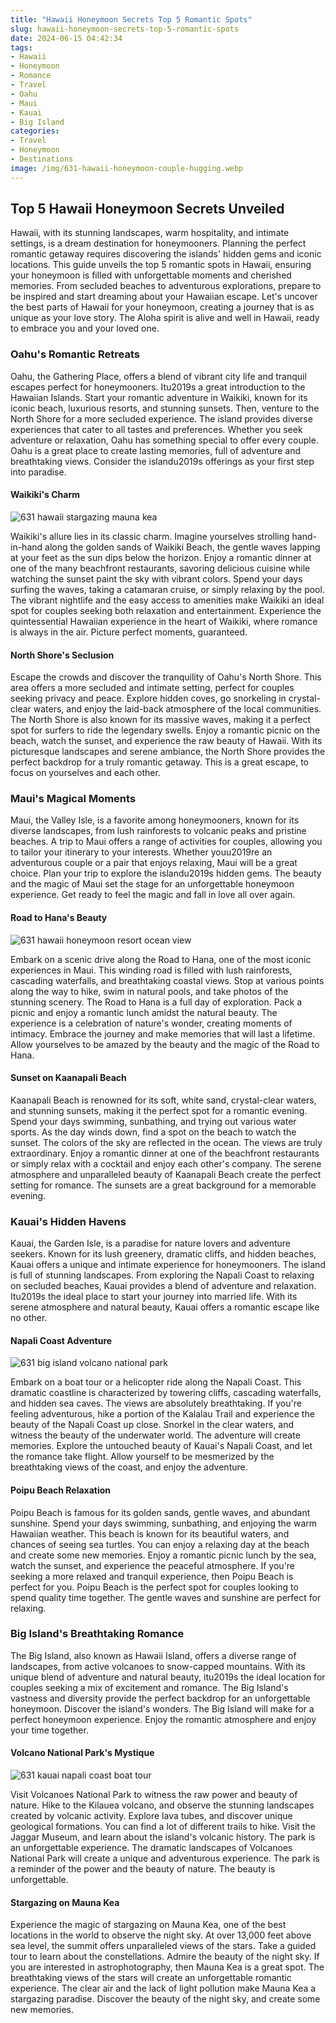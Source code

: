 ```yaml
---
title: "Hawaii Honeymoon Secrets Top 5 Romantic Spots"
slug: hawaii-honeymoon-secrets-top-5-romantic-spots
date: 2024-06-15 04:42:34
tags:
- Hawaii
- Honeymoon
- Romance
- Travel
- Oahu
- Maui
- Kauai
- Big Island
categories:
- Travel
- Honeymoon
- Destinations
image: /img/631-hawaii-honeymoon-couple-hugging.webp 
---
```

## Top 5 Hawaii Honeymoon Secrets Unveiled

Hawaii, with its stunning landscapes, warm hospitality, and intimate settings, is a dream destination for honeymooners. Planning the perfect romantic getaway requires discovering the islands' hidden gems and iconic locations. This guide unveils the top 5 romantic spots in Hawaii, ensuring your honeymoon is filled with unforgettable moments and cherished memories. From secluded beaches to adventurous explorations, prepare to be inspired and start dreaming about your Hawaiian escape. Let's uncover the best parts of Hawaii for your honeymoon, creating a journey that is as unique as your love story. The Aloha spirit is alive and well in Hawaii, ready to embrace you and your loved one.

### Oahu's Romantic Retreats

Oahu, the Gathering Place, offers a blend of vibrant city life and tranquil escapes perfect for honeymooners. Itu2019s a great introduction to the Hawaiian Islands. Start your romantic adventure in Waikiki, known for its iconic beach, luxurious resorts, and stunning sunsets. Then, venture to the North Shore for a more secluded experience. The island provides diverse experiences that cater to all tastes and preferences. Whether you seek adventure or relaxation, Oahu has something special to offer every couple. Oahu is a great place to create lasting memories, full of adventure and breathtaking views. Consider the islandu2019s offerings as your first step into paradise.

#### Waikiki's Charm

![631 hawaii stargazing mauna kea](/img/631-hawaii-stargazing-mauna-kea.webp)

Waikiki's allure lies in its classic charm. Imagine yourselves strolling hand-in-hand along the golden sands of Waikiki Beach, the gentle waves lapping at your feet as the sun dips below the horizon. Enjoy a romantic dinner at one of the many beachfront restaurants, savoring delicious cuisine while watching the sunset paint the sky with vibrant colors. Spend your days surfing the waves, taking a catamaran cruise, or simply relaxing by the pool. The vibrant nightlife and the easy access to amenities make Waikiki an ideal spot for couples seeking both relaxation and entertainment. Experience the quintessential Hawaiian experience in the heart of Waikiki, where romance is always in the air. Picture perfect moments, guaranteed.

#### North Shore's Seclusion

Escape the crowds and discover the tranquility of Oahu's North Shore. This area offers a more secluded and intimate setting, perfect for couples seeking privacy and peace. Explore hidden coves, go snorkeling in crystal-clear waters, and enjoy the laid-back atmosphere of the local communities. The North Shore is also known for its massive waves, making it a perfect spot for surfers to ride the legendary swells. Enjoy a romantic picnic on the beach, watch the sunset, and experience the raw beauty of Hawaii. With its picturesque landscapes and serene ambiance, the North Shore provides the perfect backdrop for a truly romantic getaway. This is a great escape, to focus on yourselves and each other.

### Maui's Magical Moments

Maui, the Valley Isle, is a favorite among honeymooners, known for its diverse landscapes, from lush rainforests to volcanic peaks and pristine beaches. A trip to Maui offers a range of activities for couples, allowing you to tailor your itinerary to your interests. Whether youu2019re an adventurous couple or a pair that enjoys relaxing, Maui will be a great choice. Plan your trip to explore the islandu2019s hidden gems. The beauty and the magic of Maui set the stage for an unforgettable honeymoon experience. Get ready to feel the magic and fall in love all over again.

#### Road to Hana's Beauty

![631 hawaii honeymoon resort ocean view](/img/631-hawaii-honeymoon-resort-ocean-view.webp)

Embark on a scenic drive along the Road to Hana, one of the most iconic experiences in Maui. This winding road is filled with lush rainforests, cascading waterfalls, and breathtaking coastal views. Stop at various points along the way to hike, swim in natural pools, and take photos of the stunning scenery. The Road to Hana is a full day of exploration. Pack a picnic and enjoy a romantic lunch amidst the natural beauty. The experience is a celebration of nature's wonder, creating moments of intimacy. Embrace the journey and make memories that will last a lifetime. Allow yourselves to be amazed by the beauty and the magic of the Road to Hana.

#### Sunset on Kaanapali Beach

Kaanapali Beach is renowned for its soft, white sand, crystal-clear waters, and stunning sunsets, making it the perfect spot for a romantic evening. Spend your days swimming, sunbathing, and trying out various water sports. As the day winds down, find a spot on the beach to watch the sunset. The colors of the sky are reflected in the ocean. The views are truly extraordinary. Enjoy a romantic dinner at one of the beachfront restaurants or simply relax with a cocktail and enjoy each other's company. The serene atmosphere and unparalleled beauty of Kaanapali Beach create the perfect setting for romance. The sunsets are a great background for a memorable evening.

### Kauai's Hidden Havens

Kauai, the Garden Isle, is a paradise for nature lovers and adventure seekers. Known for its lush greenery, dramatic cliffs, and hidden beaches, Kauai offers a unique and intimate experience for honeymooners. The island is full of stunning landscapes. From exploring the Napali Coast to relaxing on secluded beaches, Kauai provides a blend of adventure and relaxation. Itu2019s the ideal place to start your journey into married life. With its serene atmosphere and natural beauty, Kauai offers a romantic escape like no other.

#### Napali Coast Adventure

![631 big island volcano national park](/img/631-big-island-volcano-national-park.webp)

Embark on a boat tour or a helicopter ride along the Napali Coast. This dramatic coastline is characterized by towering cliffs, cascading waterfalls, and hidden sea caves. The views are absolutely breathtaking. If you're feeling adventurous, hike a portion of the Kalalau Trail and experience the beauty of the Napali Coast up close. Snorkel in the clear waters, and witness the beauty of the underwater world. The adventure will create memories. Explore the untouched beauty of Kauai's Napali Coast, and let the romance take flight. Allow yourself to be mesmerized by the breathtaking views of the coast, and enjoy the adventure.

#### Poipu Beach Relaxation

Poipu Beach is famous for its golden sands, gentle waves, and abundant sunshine. Spend your days swimming, sunbathing, and enjoying the warm Hawaiian weather. This beach is known for its beautiful waters, and chances of seeing sea turtles. You can enjoy a relaxing day at the beach and create some new memories. Enjoy a romantic picnic lunch by the sea, watch the sunset, and experience the peaceful atmosphere. If you're seeking a more relaxed and tranquil experience, then Poipu Beach is perfect for you. Poipu Beach is the perfect spot for couples looking to spend quality time together. The gentle waves and sunshine are perfect for relaxing.

### Big Island's Breathtaking Romance

The Big Island, also known as Hawaii Island, offers a diverse range of landscapes, from active volcanoes to snow-capped mountains. With its unique blend of adventure and natural beauty, itu2019s the ideal location for couples seeking a mix of excitement and romance. The Big Island's vastness and diversity provide the perfect backdrop for an unforgettable honeymoon. Discover the island's wonders. The Big Island will make for a perfect honeymoon experience. Enjoy the romantic atmosphere and enjoy your time together.

#### Volcano National Park's Mystique

![631 kauai napali coast boat tour](/img/631-kauai-napali-coast-boat-tour.webp)

Visit Volcanoes National Park to witness the raw power and beauty of nature. Hike to the Kilauea volcano, and observe the stunning landscapes created by volcanic activity. Explore lava tubes, and discover unique geological formations. You can find a lot of different trails to hike. Visit the Jaggar Museum, and learn about the island's volcanic history. The park is an unforgettable experience. The dramatic landscapes of Volcanoes National Park will create a unique and adventurous experience. The park is a reminder of the power and the beauty of nature. The beauty is unforgettable.

#### Stargazing on Mauna Kea

Experience the magic of stargazing on Mauna Kea, one of the best locations in the world to observe the night sky. At over 13,000 feet above sea level, the summit offers unparalleled views of the stars. Take a guided tour to learn about the constellations. Admire the beauty of the night sky. If you are interested in astrophotography, then Mauna Kea is a great spot. The breathtaking views of the stars will create an unforgettable romantic experience. The clear air and the lack of light pollution make Mauna Kea a stargazing paradise. Discover the beauty of the night sky, and create some new memories.

